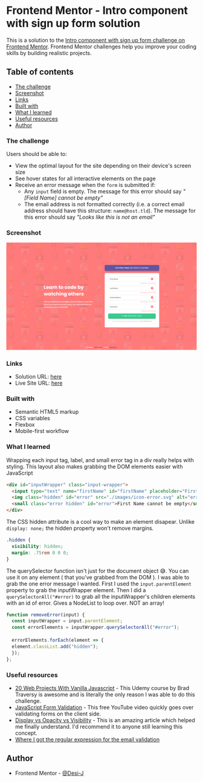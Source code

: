 # Frontend Mentor - Intro component with sign up form solution

This is a solution to the [Intro component with sign up form challenge on Frontend Mentor](https://www.frontendmentor.io/challenges/intro-component-with-signup-form-5cf91bd49edda32581d28fd1). Frontend Mentor challenges help you improve your coding skills by building realistic projects. 

## Table of contents

  - [The challenge](#the-challenge)
  - [Screenshot](#screenshot)
  - [Links](#links)
  - [Built with](#built-with)
  - [What I learned](#what-i-learned)
  - [Useful resources](#useful-resources)
- [Author](#author)

### The challenge

Users should be able to:

- View the optimal layout for the site depending on their device's screen size
- See hover states for all interactive elements on the page
- Receive an error message when the `form` is submitted if:
  - Any `input` field is empty. The message for this error should say *"[Field Name] cannot be empty"*
  - The email address is not formatted correctly (i.e. a correct email address should have this structure: `name@host.tld`). The message for this error should say *"Looks like this is not an email"*

### Screenshot

![](./images/desktop.png)


### Links

- Solution URL: [here](https://your-solution-url.com)
- Live Site URL: [here](https://desi-j.github.io/frontend-mentor-challenges/intro-component-with-signup-form-master/index.html)


### Built with

- Semantic HTML5 markup
- CSS variables
- Flexbox
- Mobile-first workflow

### What I learned

Wrapping each input tag, label, and small error tag in a div really helps with styling. This layout also makes grabbing the DOM elements easier with JavaScript

```html
<div id="inputWrapper" class="input-wrapper">
  <input type="text" name="firstName" id="firstName" placeholder="First Name">
  <img class="hidden" id="error" src="./images/icon-error.svg" alt="error alert">
  <small class="error hidden" id="error">First Name cannot be empty</small>
</div>
```
The CSS hidden attribute is a cool way to make an element disapear. Unlike  ```display: none;``` the hidden property won't remove margins.  
```css
.hidden {
  visibility: hidden;
  margin: .75rem 0 0 0;
}

```
The querySelector function isn't just for the document object 😅. You can use it on any element ( that you've grabbed from the DOM ). I was able to grab the one error message I wanted. First I used the ```input.parentElement``` property to grab the inputWrapper element. Then I did a ```querySelectorAll("#error)``` to grab all the inputWrapper's children elements with an id of error. Gives a NodeList to loop over. NOT an array!
```js
function removeError(input) {
  const inputWrapper = input.parentElement;
  const errorElements = inputWrapper.querySelectorAll("#error");

  errorElements.forEach(element => {
  element.classList.add("hidden");
  });
};
```

### Useful resources

- [20 Web Projects With Vanilla Javascript](https://www.udemy.com/course/web-projects-with-vanilla-javascript/?src=sac&kw=20+web+projects) - This Udemy course by Brad Traversy is awesome and is literally the only reason I was able to do this challenge.
- [JavaScript Form Validation](https://www.youtube.com/watch?v=CYlNJpltjMM) - This free YouTube video quickly goes over validating forms on the client side.
- [Display vs Opacity vs Visibility](https://thisthat.dev/display-none-vs-opacity-0-vs-visibility-hidden/) - This is an amazing article which helped me finally understand. I'd recommend it to anyone still learning this concept.
- [Where I got the regular expression for the email validation](https://stackoverflow.com/questions/46155/how-can-i-validate-an-email-address-in-javascript) 

## Author

- Frontend Mentor - [@Desi-J](https://www.frontendmentor.io/profile/Desi-J)


